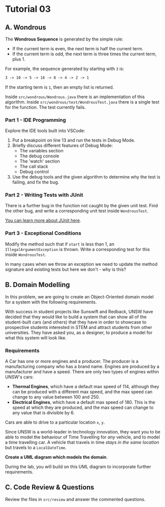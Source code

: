 # Tutorial 03
## A. Wondrous
The **Wondrous Sequence** is generated by the simple rule:

- If the current term is even, the next term is half the current term.
- If the current term is odd, the next term is three times the current term, plus 1.

For example, the sequence generated by starting with `3` is:

```txt
3 -> 10 -> 5 -> 16 -> 8 -> 4 -> 2 -> 1
```

If the starting term is `1`, then an empty list is returned.

Inside `src/wondrous/Wondrous.java` there is an implementation of this algorithm. Inside `src/wondrous/test/WondrousTest.java` there is a single test for the function. The test currently fails.

### Part 1 - IDE Programming
Explore the IDE tools built into VSCode:
1. Put a breakpoint on line 13 and run the tests in Debug Mode.
2. Briefly discuss different features of Debug Mode:
    - The variables section
    - The debug console
    - The 'watch' section
    - The call stack
    - Debug control
3. Use the debug tools and the given algorithm to determine why the test is failing, and fix the bug.

### Part 2 - Writing Tests with JUnit
There is a further bug in the function not caught by the given unit test. Find the other bug, and write a corresponding unit test inside `WondrousTest`.

[You can learn more about JUnit here](https://www.vogella.com/tutorials/JUnit/article.html).

### Part 3 - Exceptional Conditions
Modify the method such that if `start` is less than 1, an `IllegalArgumentException` is thrown. Write a corresponding test for this inside `WondrousTest`.

In many cases when we throw an exception we need to update the method signature and existing tests but here we don't - why is this?

## B. Domain Modelling
In this problem, we are going to create an Object-Oriented domain model for a system with the following requirements.

With success in student projects like Sunswift and Redback, UNSW have decided that they would like to build a system that can show all of the student-built cars (and others) that they have in order to showcase to prospective students interested in STEM and attract students from other universities. They have asked you, as a designer, to produce a model for what this system will look like.

### Requirements
A Car has one or more engines and a producer. The producer is a manufacturing company who has a brand name. Engines are produced by a manufacturer and have a speed. There are only two types of engines within UNSW's cars:

- **Thermal Engines**, which have a default max speed of 114, although they can be produced with a different max speed, and the max speed can change to any value between 100 and 250.
- **Electrical Engines**, which have a default max speed of 180. This is the speed at which they are produced, and the max speed can change to any value that is divisible by 6.

Cars are able to drive to a particular location `x`, `y`.

Since UNSW is a world-leader in technology innovation, they want you to be able to model the behaviour of Time Travelling for *any* vehicle, and to model a time travelling car. A vehicle that travels in time *stays in the same location* but travels to a `LocalDateTime`.

**Create a UML diagram which models the domain**.

During the lab, you will build on this UML diagram to incorporate further requirements.

## C. Code Review & Questions
Review the files in `src/review` and answer the commented questions.
